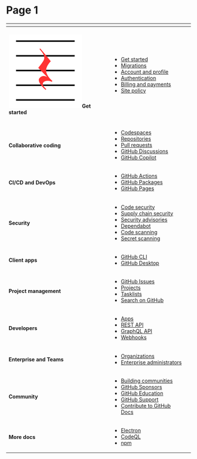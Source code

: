 # Page 1

<table data-view="cards"><thead><tr><th></th><th></th><th></th></tr></thead><tbody><tr><td><h4><img src=".gitbook/assets/rest.svg" alt="">Get started</h4></td><td><ul><li><a href="https://docs.github.com/en/get-started">Get started</a></li><li><a href="https://docs.github.com/en/migrations">Migrations</a></li><li><a href="https://docs.github.com/en/account-and-profile">Account and profile</a></li><li><a href="https://docs.github.com/en/authentication">Authentication</a></li><li><a href="https://docs.github.com/en/billing">Billing and payments</a></li><li><a href="https://docs.github.com/en/site-policy">Site policy</a></li></ul></td><td></td></tr><tr><td><h4>Collaborative coding</h4></td><td><ul><li><a href="https://docs.github.com/en/codespaces">Codespaces</a></li><li><a href="https://docs.github.com/en/repositories">Repositories</a></li><li><a href="https://docs.github.com/en/pull-requests">Pull requests</a></li><li><a href="https://docs.github.com/en/discussions">GitHub Discussions</a></li><li><a href="https://docs.github.com/en/copilot">GitHub Copilot</a></li></ul></td><td></td></tr><tr><td><h4>CI/CD and DevOps</h4></td><td><ul><li><a href="https://docs.github.com/en/actions">GitHub Actions</a></li><li><a href="https://docs.github.com/en/packages">GitHub Packages</a></li><li><a href="https://docs.github.com/en/pages">GitHub Pages</a></li></ul></td><td></td></tr><tr><td><h4>Security</h4></td><td><ul><li><a href="https://docs.github.com/en/code-security">Code security</a></li><li><a href="https://docs.github.com/en/code-security/supply-chain-security">Supply chain security</a></li><li><a href="https://docs.github.com/en/code-security/security-advisories">Security advisories</a></li><li><a href="https://docs.github.com/en/code-security/dependabot">Dependabot</a></li><li><a href="https://docs.github.com/en/code-security/code-scanning">Code scanning</a></li><li><a href="https://docs.github.com/en/code-security/secret-scanning">Secret scanning</a></li></ul></td><td></td></tr><tr><td><h4>Client apps</h4></td><td><ul><li><a href="https://docs.github.com/en/github-cli">GitHub CLI</a></li><li><a href="https://docs.github.com/en/desktop">GitHub Desktop</a></li></ul></td><td></td></tr><tr><td><h4>Project management</h4></td><td><ul><li><a href="https://docs.github.com/en/issues">GitHub Issues</a></li><li><a href="https://docs.github.com/en/issues/planning-and-tracking-with-projects">Projects</a></li><li><a href="https://docs.github.com/en/issues/managing-your-tasks-with-tasklists">Tasklists</a></li><li><a href="https://docs.github.com/en/search-github">Search on GitHub</a></li></ul></td><td></td></tr><tr><td><h4>Developers</h4></td><td><ul><li><a href="https://docs.github.com/en/apps">Apps</a></li><li><a href="https://docs.github.com/en/rest">REST API</a></li><li><a href="https://docs.github.com/en/graphql">GraphQL API</a></li><li><a href="https://docs.github.com/en/webhooks">Webhooks</a></li></ul></td><td></td></tr><tr><td><h4>Enterprise and Teams</h4></td><td><ul><li><a href="https://docs.github.com/en/organizations">Organizations</a></li><li><a href="https://docs.github.com/en/enterprise-cloud@latest/admin">Enterprise administrators</a></li></ul></td><td></td></tr><tr><td><h4>Community</h4></td><td><ul><li><a href="https://docs.github.com/en/communities">Building communities</a></li><li><a href="https://docs.github.com/en/sponsors">GitHub Sponsors</a></li><li><a href="https://docs.github.com/en/education">GitHub Education</a></li><li><a href="https://docs.github.com/en/support">GitHub Support</a></li><li><a href="https://docs.github.com/en/contributing">Contribute to GitHub Docs</a></li></ul></td><td></td></tr><tr><td><h4>More docs</h4></td><td><ul><li><a href="https://electronjs.org/docs/latest">Electron</a></li><li><a href="https://codeql.github.com/docs">CodeQL</a></li><li><a href="https://docs.npmjs.com/">npm</a></li></ul></td><td></td></tr></tbody></table>
